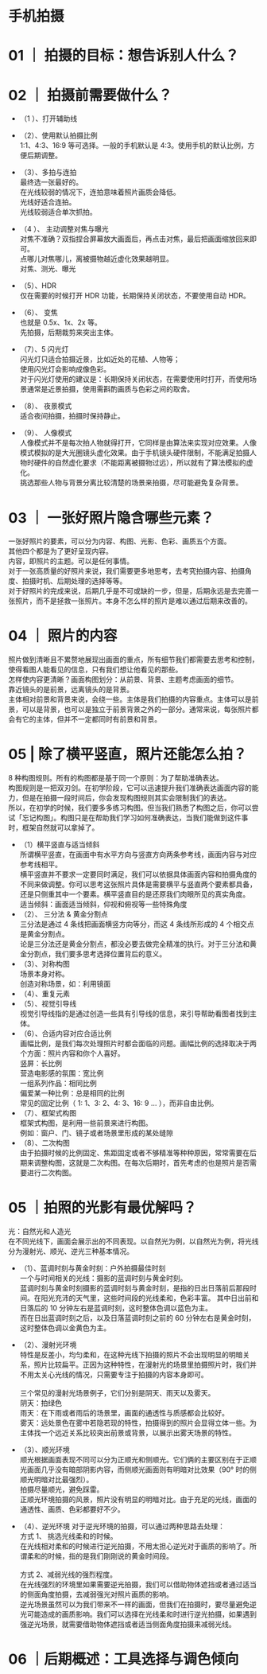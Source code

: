# 手机拍摄

# 01 ｜ 拍摄的目标：想告诉别人什么？

# 02 ｜ 拍摄前需要做什么？

- （1 ）、打开辅助线
- （2）、使用默认拍摄比例  
  1:1、4:3、16:9 等可选择。一般的手机默认是 4:3。使用手机的默认比例，方便后期调整。
- （3）、多拍与连拍  
  最终选一张最好的。  
  在光线较弱的情况下，连拍意味着照片画质会降低。  
  光线好适合连拍。  
  光线较弱适合单次抓拍。
- （4 ）、 主动调整对焦与曝光  
  对焦不准确？双指捏合屏幕放大画面后，再点击对焦，最后把画面缩放回来即可。  
  点哪儿对焦哪儿，离被摄物越近虚化效果越明显。  
  对焦、测光、曝光
- （5）、HDR  
  仅在需要的时候打开 HDR 功能，长期保持关闭状态，不要使用自动 HDR。

- （6）、 变焦  
  也就是 0.5x、1x、2x 等。  
  先拍摄，后期裁剪来突出主体。
- （7）、5 闪光灯  
  闪光灯只适合拍摄近景，比如近处的花植、人物等；  
  使用闪光灯会影响成像色彩。  
  对于闪光灯使用的建议是：长期保持关闭状态，在需要使用时打开，而使用场景通常是近景拍摄，使用需斟酌画质与色彩之间的取舍。

- （8）、 夜景模式  
  适合夜间拍摄，拍摄时保持静止。
- （9）、 人像模式  
  人像模式并不是每次拍人物就得打开，它同样是由算法来实现对应效果。人像模式模拟的是大光圈镜头虚化效果。由于手机镜头硬件限制，不能满足拍摄人物时硬件的自然虚化要求（不能距离被摄物过远），所以就有了算法模拟的虚化。  
  挑选那些人物与背景分离比较清楚的场景来拍摄，尽可能避免复杂背景。

# 03 ｜ 一张好照片隐含哪些元素？

一张好照片的要素，可以分为内容、构图、光影、色彩、画质五个方面。  
其他四个都是为了更好呈现内容。  
内容，即照片的主题。可以是任何事情。  
对于一张高质量的好照片来说，我们需要更多地思考，去考究拍摄内容、拍摄角度、拍摄时机、后期处理的选择等等。  
对于好照片的完成来说，后期几乎是不可或缺的一步，但是，后期永远是去完善一张照片，而不是拯救一张照片。本身不怎么样的照片是难以通过后期来改善的。

# 04 ｜ 照片的内容

照片做到清晰且不累赘地展现出画面的重点，所有细节我们都需要去思考和控制，使得看图人能看见的信息，只有我们想让他看见的那些。  
怎样使内容更清晰？画面构图划分：从前景、背景、主题考虑画面的细节。  
靠近镜头的是前景，远离镜头的是背景。  
主体相对前景和背景来说，会绕一些。主体是我们拍摄的内容重点。主体可以是前景，可以是背景，也可以是独立于前景背景之外的一部分。通常来说，每张照片都会有它的主体，但并不一定都同时有前景和背景。

# 05 | 除了横平竖直，照片还能怎么拍？

8 种构图规则。所有的构图都是基于同一个原则：为了帮助准确表达。  
构图规则是一把双刃剑。在初学阶段，它可以迅速提升我们准确表达画面内容的能力，但是在拍摄一段时间后，你会发现构图规则其实会限制我们的表达。  
所以，在初学的时候，我们要多多练习构图。但当我们熟悉了构图之后，你可以尝试「忘记构图」。构图只是在帮助我们学习如何准确表达，当我们能做到这件事时，框架自然就可以拿掉了。

- （1）横平竖直与适当倾斜  
   所谓横平竖直，在画面中有水平方向与竖直方向两条参考线，画面内容与对应参考线相平。  
   横平竖直并不要求一定要同时满足，我们可以依据具体画面内容和拍摄角度的不同来做调整。你可以思考这张照片具体是需要横平与竖直两个要素都具备，还是只侧重其中一个要素。横平竖直目的是还原我们肉眼所见的真实角度。  
  适当倾斜：画面适当倾斜，仰视和俯视等一些特殊角度
- （2）、 三分法 & 黄金分割点  
  三分法是通过 4 条线把画面横竖方向等分，而这 4 条线所形成的 4 个相交点是黄金分割点。  
  论是三分法还是黄金分割点，都没必要去做完全精准的执行。对于三分法和黄金分割点，我们要多思考选择位置背后的意义。
- （3）、对称构图  
  场景本身对称。  
  创造对称场景，如：利用镜面
- （4）、重复元素
- （5）、视觉引导线  
  视觉引导线指的是通过创造一些具有引导线的信息，来引导帮助看图者找到主体。
- （6）、合适内容对应合适比例  
  画幅比例，是我们每次处理照片时都会面临的问题。画幅比例的选择取决于两个方面：照片内容和你个人喜好。  
  竖屏：长比例  
  营造电影感的氛围：宽比例  
  一组系列作品：相同比例  
  偏爱某一种比例：总是相同的比例  
  常见的固定比例（ 1: 1、3: 2、4: 3、16: 9 … ），而非自由比例。
- （7）、框架式构图  
  框架式构图，是利用一些前景来进行构图。  
  例如：窗户、门、镜子或者场景里形成的某处缝隙
- （8）、二次构图  
  由于拍摄时候的比例固定、焦距固定或者不够精准等种种原因，常常需要在后期来调整构图，这就是二次构图。在每次后期时，首先考虑的也是照片是否需要进行二次构图。

# 05 ｜拍照的光影有最优解吗？

光：自然光和人造光  
在不同光线下，画面会展示出的不同表现。以自然光为例，以自然光为例，将光线分为漫射光、顺光、逆光三种基本情况。

- （1）、蓝调时刻与黄金时刻：户外拍摄最佳时刻  
  一个与时间相关的光线：摄影的蓝调时刻与黄金时刻。  
  蓝调时刻与黄金时刻摄影的蓝调时刻与黄金时刻，是指的日出日落前后那段时间。在阳光充沛的天气里，这些时间段的光线柔和，色彩丰富。
  其中日出前和日落后的 10 分钟左右是蓝调时刻，这时整体色调以蓝色为主。  
  而在日出蓝调时刻之后，以及日落蓝调时刻之前的 60 分钟左右是黄金时刻，这时整体色调以金黄色为主。

- （2）、漫射光环境  
   特性是反差小，均匀柔和，在这种光线下拍摄的照片不会出现明显的明暗关系，照片比较扁平。正因为这种特性，在漫射光的场景里拍摄照片时，我们并不用太关心光线的情况，只需要专注于拍摄的内容本身即可。  
  <br/>
  三个常见的漫射光场景例子，它们分别是阴天、雨天以及雾天。  
  阴天：拍绿色  
  雨天：在下雨或者雨后的场景里，画面的通透性与质感都会比较好。  
  雾天：远处景色在雾中若隐若现的特性，拍摄得到的照片会显得立体一些。为主体找一个远近关系比较突出前景或背景，以展示出雾天场景的特性。

- （3）、顺光环境  
  顺光根据画面表现不同可以分为正顺光和侧顺光。它们俩的主要区别在于正顺光画面几乎没有暗部阴影内容，而侧顺光画面则有明暗对比效果（90° 时的侧顺光明暗对比最强烈）。  
  拍摄尽量顺光，避免踩雷。  
  正顺光环境拍摄的风景，照片没有明显的明暗对比。由于充足的光线，画面的通透性、画质、色彩都要好不少。
- （4）、逆光环境
  对于逆光环境的拍摄，可以通过两种思路去处理：  
   方式 1、 挑选光线柔和的时候。  
   在光线相对柔和的时候进行逆光拍摄，不用太担心逆光对于画质的影响了。所谓柔和的时候，指的是我们刚刚说的黄金时间段。  
   <br/>
  方式 2、减弱光线的强烈程度。  
   在光线强烈的环境里如果需要逆光拍摄，我们可以借助物体遮挡或者通过适当的侧面角度拍摄，去减弱强光对照片画质的影响。  
   逆光场景虽然可以为我们带来不一样的画面，但我们在拍摄时，要尽量避免逆光可能造成的画质影响。我们可以选择在光线柔和时进行逆光拍摄，如果遇到强逆光场景，就需要借助物体遮挡或者适当侧面角度拍摄来减弱光线。

# 06 ｜后期概述：工具选择与调色倾向
